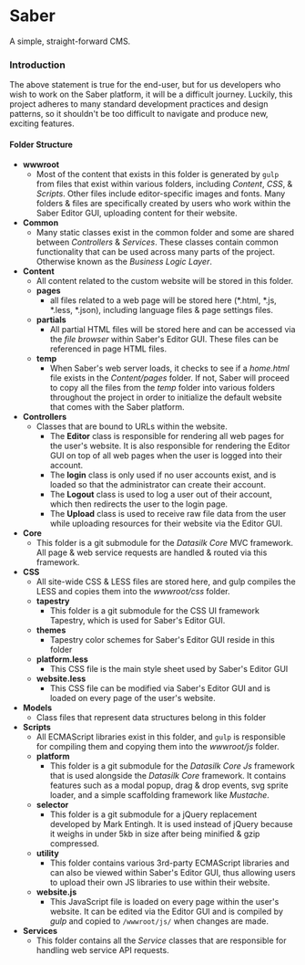 ﻿# Saber
A simple, straight-forward CMS.

### Introduction
The above statement is true for the end-user, but for us developers who wish to work on the Saber platform, it will be a difficult journey. Luckily, this project adheres to many standard development practices and design patterns, so it shouldn't be too difficult to navigate and produce new, exciting features.

#### Folder Structure

* **wwwroot**
  * Most of the content that exists in this folder is generated by `gulp` from files that exist within various folders, including *Content*, *CSS*, & *Scripts*. Other files include editor-specific images and fonts. Many folders & files are specifically created by users who work within the Saber Editor GUI, uploading content for their website.
* **Common**
  * Many static classes exist in the common folder and some are shared between *Controllers* & *Services*. These classes contain common functionality that can be used across many parts of the project. Otherwise known as the *Business Logic Layer*.
* **Content**
  * All content related to the custom website will be stored in this folder. 
  * **pages**
    *  all files related to a web page will be stored here (*.html, *.js, *.less, *.json), including language files & page settings files.
  * **partials**
    * All partial HTML files will be stored here and can be accessed via the *file browser* within Saber's Editor GUI. These files can be referenced in page HTML files.
  * **temp**
    * When Saber's web server loads, it checks to see if a *home.html* file exists in the *Content/pages* folder. If not, Saber will proceed to copy all the files from the *temp* folder into various folders throughout the project in order to initialize the default website that comes with the Saber platform.
* **Controllers**
  * Classes that are bound to URLs within the website. 
    * The **Editor** class is responsible for rendering all web pages for the user's website. It is also responsible for rendering the Editor GUI on top of all web pages when the user is logged into their account.
	* The **login** class is only used if no user accounts exist, and is loaded so that the administrator can create their account.
	* The **Logout** class is used to log a user out of their account, which then redirects the user to the login page.
	* The **Upload** class is used to receive raw file data from the user while uploading resources for their website via the Editor GUI.
* **Core**
  * This folder is a git submodule for the *Datasilk Core* MVC framework. All page & web service requests are handled & routed via this framework.
* **CSS**
  * All site-wide CSS & LESS files are stored here, and gulp compiles the LESS and copies them into the *wwwroot/css* folder. 
  * **tapestry**
    * This folder is a git submodule for the CSS UI framework Tapestry, which is used for Saber's Editor GUI.
  * **themes**
    * Tapestry color schemes for Saber's Editor GUI reside in this folder
  * **platform.less**
    * This CSS file is the main style sheet used by Saber's Editor GUI
  * **website.less**
    * This CSS file can be modified via Saber's Editor GUI and is loaded on every page of the user's website.
* **Models**
  * Class files that represent data structures belong in this folder
* **Scripts**
  * All ECMAScript libraries exist in this folder, and `gulp` is responsible for compiling them and copying them into the *wwwroot/js* folder. 
  * **platform**
    * This folder is a git submodule for the *Datasilk Core Js* framework that is used alongside the *Datasilk Core* framework. It contains features such as a modal popup, drag & drop events, svg sprite loader, and a simple scaffolding framework like *Mustache*.
  *  **selector**
     *  This folder is a git submodule for a jQuery replacement developed by Mark Entingh. It is used instead of jQuery because it weighs in under 5kb in size after being minified & gzip compressed.
  * **utility**
    * This folder contains various 3rd-party ECMAScript libraries and can also be viewed within Saber's Editor GUI, thus allowing users to upload their own JS libraries to use within their website.
  * **website.js** 
    * This JavaScript file is loaded on every page within the user's website. It can be edited via the Editor GUI and is compiled by *gulp* and copied to `/wwwroot/js/` when changes are made. 
* **Services**
  * This folder contains all the *Service* classes that are responsible for handling web service API requests.
